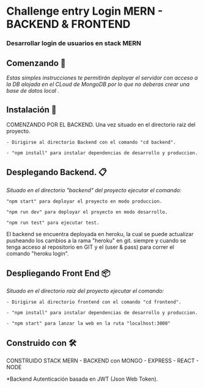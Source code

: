 # Challenge entry Login MERN - BACKEND & FRONTEND

### Desarrollar login de usuarios en stack MERN ###

## Comenzando 🚀

_Estas simples instrucciones te permitirán deployar el servidor con acceso a la DB alojada en el CLoud de MongoDB
por lo que no deberas crear una base de datos local ._

## Instalación 🔧

COMENZANDO POR EL BACKEND. Una vez situado en el directorio raiz del proyecto.

```
- Dirigirse al directorio Backend con el comando "cd backend".

- "npm install" para instalar dependencias de desarrollo y produccion.

```

## Desplegando Backend. 📋


_Situado en el directorio "backend" del proyecto ejecutar el comando:_ 

```
"npm start" para deployar el proyecto en modo produccion. 

"npm run dev" para deployar el proyecto en modo desarrollo.

"npm run test" para ejecutar test. 

```
El backend se encuentra deployada en heroku, la cual se puede actualizar pusheando los cambios a la rama "heroku" en git.
siempre y cuando se tenga acceso al repositorio en GIT y el (user & pass) para correr el comando "heroku login".

## Despliegando Front End 📦

_Situado en el directorio raiz del proyecto ejecutar el comando:_ 

```
- Dirigirse al directorio frontend con el comando "cd frontend".

- "npm install" para instalar dependencias de desarrollo y produccion.

- "npm start" para lanzar la web en la ruta "localhost:3000"

```


## Construido con 🛠️

CONSTRUIDO STACK MERN - BACKEND con MONGO - EXPRESS - REACT - NODE 

*Backend
Autenticación basada en JWT (Json Web Token).


